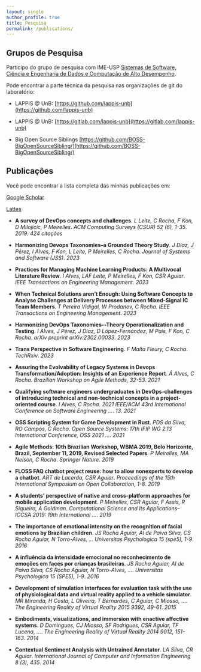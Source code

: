 ```yaml
---
layout: single
author_profile: true
title: Pesquisa
permalink: /publications/
---
```


## Grupos de Pesquisa

Participo do grupo de pesquisa com IME-USP [Sistemas de Software, Ciência e Engenharia de Dados e Computação de Alto Desempenho](http://dgp.cnpq.br/dgp/espelhogrupo/633486).

Pode encontrar a parte técnica da pesquisa nas organizações de git do laboratório:

- LAPPIS @ UnB: [https://github.com/lappis-unb](https://github.com/lappis-unb)

- LAPPIS @ UnB: [https://gitlab.com/lappis-unb](https://gitlab.com/lappis-unb)

- Big Open Source Siblings [https://github.com/BOSS-BigOpenSourceSibling/](https://github.com/BOSS-BigOpenSourceSibling/)


## Publicações

Você pode encontrar a lista completa das minhas publicações em:

[Google Scholar](https://scholar.google.com/citations?user=_y8XHnAAAAAJ&hl=en)

[Lattes](http://lattes.cnpq.br/2831991076751452)

- **A survey of DevOps concepts and challenges**. *L Leite, C Rocha, F Kon, D Milojicic, P Meirelles*. *ACM Computing Surveys (CSUR) 52 (6), 1-35*. *2019*.   *424 citações*
  
- **Harmonizing Devops Taxonomies–a Grounded Theory Study**. *J Díaz, J Pérez, I Alves, F Kon, L Leite, P Meirelles, C Rocha*. *Journal of Systems and Software (JSS)*. *2023*

- **Practices for Managing Machine Learning Products: A Multivocal Literature Review**. *I Alves, LAF Leite, P Meirelles, F Kon, CSR Aguiar*. *IEEE Transactions on Engineering Management*. *2023*
  
- **When Technical Solutions aren’t Enough: Using Software Concepts to Analyse Challenges at Delivery Processes between Mixed-Signal IC Team Members**. *T Pereira Vidigal, W Prodanov, C Rocha*. *IEEE Transactions on Engineering Management*. *2023*

- **Harmonizing DevOps Taxonomies--Theory Operationalization and Testing**. *I Alves, J Pérez, J Díaz, D López-Fernández, M Pais, F Kon, C Rocha*. *arXiv preprint arXiv:2302.00033*. *2023*

- **Trans Perspective in Software Engineering**. *F Malta Fleury, C Rocha*. *TechRxiv*. *2023*
 
- **Assuring the Evolvability of Legacy Systems in Devops Transformation/Adoption: Insights of an Experience Report**. *Á Alves, C Rocha*. *Brazilian Workshop on Agile Methods, 32-53*. *2021*

- **Qualifying software engineers undergraduates in DevOps-challenges of introducing technical and non-technical concepts in a project-oriented course**. *I Alves, C Rocha*. *2021 IEEE/ACM 43rd International Conference on Software Engineering …*. *13*. *2021*

- **OSS Scripting System for Game Development in Rust**. *PDS da Silva, RO Campos, C Rocha*. *Open Source Systems: 17th IFIP WG 2.13 International Conference, OSS 2021 …*. *2021*

- **Agile Methods: 10th Brazilian Workshop, WBMA 2019, Belo Horizonte, Brazil, September 11, 2019, Revised Selected Papers**. *P Meirelles, MA Nelson, C Rocha*. *Springer Nature*. *2019*

- **FLOSS FAQ chatbot project reuse: how to allow nonexperts to develop a chatbot**. *ART de Lacerda, CSR Aguiar*. *Proceedings of the 15th International Symposium on Open Collaboration, 1-8*. *2019*

- **A students’ perspective of native and cross-platform approaches for mobile application development**. *P Meirelles, CSR Aguiar, F Assis, R Siqueira, A Goldman*. *Computational Science and Its Applications–ICCSA 2019: 19th International …*. *2019*

- **The importance of emotional intensity on the recognition of facial emotions by Brazilian children**. *JS Rocha Aguiar, AI de Paiva Silva, CS Rocha Aguiar, N Torro-Alves, ...* *Universitas Psychologica 15 (spe5), 1-9*. *2016*

- **A influência da intensidade emocional no reconhecimento de emoções em faces por crianças brasileiras**. *JS Rocha Aguiar, AI de Paiva Silva, CS Rocha Aguiar, N Torro-Alves, ...*. *Universitas Psychologica 15 (SPE5), 1-9*. *2016*

- **Development of simulation interfaces for evaluation task with the use of physiological data and virtual reality applied to a vehicle simulator**. *MR Miranda, H Costa, L Oliveira, T Bernardes, C Aguiar, C Miosso, ...*. *The Engineering Reality of Virtual Reality 2015 9392, 49-61*. *2015*

- **Embodiments, visualizations, and immersion with enactive affective systems**.  *D Domingues, CJ Miosso, SF Rodrigues, CSR Aguiar, TF Lucena, ...*. *The Engineering Reality of Virtual Reality 2014 9012, 151-163*. *2014*

- **Contextual Sentiment Analysis with Untrained Annotator**. *LA Silva, CR Aguiar*. *International Journal of Computer and Information Engineering 8 (3), 435*. *2014*

